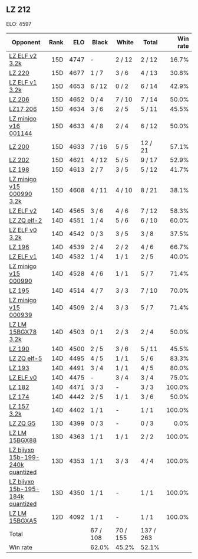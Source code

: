 ## LZ 212 ##

ELO: 4597

Opponent | Rank | ELO | Black | White | Total | Win rate
---------|-----:|----:|-------|-------|-------|-------:
[LZ ELF v2 3.2k](LZ%20ELF%20v2%203.2k.md) | 15D | 4747 | - | 2 / 12 | 2 / 12 | 16.7%
[LZ 220](LZ%20220.md) | 15D | 4677 | 1 / 7 | 3 / 6 | 4 / 13 | 30.8%
[LZ ELF v1 3.2k](LZ%20ELF%20v1%203.2k.md) | 15D | 4653 | 6 / 12 | 0 / 2 | 6 / 14 | 42.9%
[LZ 206](LZ%20206.md) | 15D | 4652 | 0 / 4 | 7 / 10 | 7 / 14 | 50.0%
[LZ17 206](LZ17%20206.md) | 15D | 4634 | 3 / 6 | 2 / 5 | 5 / 11 | 45.5%
[LZ minigo v16 001144](LZ%20minigo%20v16%20001144.md) | 15D | 4633 | 4 / 8 | 2 / 4 | 6 / 12 | 50.0%
[LZ 200](LZ%20200.md) | 15D | 4633 | 7 / 16 | 5 / 5 | 12 / 21 | 57.1%
[LZ 202](LZ%20202.md) | 15D | 4621 | 4 / 12 | 5 / 5 | 9 / 17 | 52.9%
[LZ 198](LZ%20198.md) | 15D | 4613 | 2 / 7 | 3 / 5 | 5 / 12 | 41.7%
[LZ minigo v15 000990 3.2k](LZ%20minigo%20v15%20000990%203.2k.md) | 15D | 4608 | 4 / 11 | 4 / 10 | 8 / 21 | 38.1%
[LZ ELF v2](LZ%20ELF%20v2.md) | 14D | 4565 | 3 / 6 | 4 / 6 | 7 / 12 | 58.3%
[LZ ZQ elf-2](LZ%20ZQ%20elf-2.md) | 14D | 4551 | 1 / 4 | 5 / 6 | 6 / 10 | 60.0%
[LZ ELF v0 3.2k](LZ%20ELF%20v0%203.2k.md) | 14D | 4542 | 0 / 3 | 3 / 5 | 3 / 8 | 37.5%
[LZ 196](LZ%20196.md) | 14D | 4539 | 2 / 4 | 2 / 2 | 4 / 6 | 66.7%
[LZ ELF v1](LZ%20ELF%20v1.md) | 14D | 4532 | 1 / 4 | 1 / 1 | 2 / 5 | 40.0%
[LZ minigo v15 000990](LZ%20minigo%20v15%20000990.md) | 14D | 4528 | 4 / 6 | 1 / 1 | 5 / 7 | 71.4%
[LZ 195](LZ%20195.md) | 14D | 4514 | 4 / 7 | 3 / 3 | 7 / 10 | 70.0%
[LZ minigo v15 000939](LZ%20minigo%20v15%20000939.md) | 14D | 4509 | 2 / 4 | 3 / 3 | 5 / 7 | 71.4%
[LZ LM 15BGX78 3.2k](LZ%20LM%2015BGX78%203.2k.md) | 14D | 4503 | 0 / 1 | 2 / 3 | 2 / 4 | 50.0%
[LZ 190](LZ%20190.md) | 14D | 4500 | 2 / 5 | 3 / 6 | 5 / 11 | 45.5%
[LZ ZQ elf-5](LZ%20ZQ%20elf-5.md) | 14D | 4495 | 4 / 5 | 1 / 1 | 5 / 6 | 83.3%
[LZ 193](LZ%20193.md) | 14D | 4491 | 3 / 4 | 1 / 1 | 4 / 5 | 80.0%
[LZ ELF v0](LZ%20ELF%20v0.md) | 14D | 4475 | - | 3 / 4 | 3 / 4 | 75.0%
[LZ 182](LZ%20182.md) | 14D | 4471 | 3 / 3 | - | 3 / 3 | 100.0%
[LZ 174](LZ%20174.md) | 14D | 4442 | 2 / 5 | 1 / 1 | 3 / 6 | 50.0%
[LZ 157 3.2k](LZ%20157%203.2k.md) | 14D | 4402 | 1 / 1 | - | 1 / 1 | 100.0%
[LZ ZQ G5](LZ%20ZQ%20G5.md) | 13D | 4399 | 0 / 3 | - | 0 / 3 | 0.0%
[LZ LM 15BGX88](LZ%20LM%2015BGX88.md) | 13D | 4363 | 1 / 1 | 1 / 1 | 2 / 2 | 100.0%
[LZ bjiyxo 15b-199-240k quantized](LZ%20bjiyxo%2015b-199-240k%20quantized.md) | 13D | 4353 | 1 / 1 | 3 / 3 | 4 / 4 | 100.0%
[LZ bjiyxo 15b-195-184k quantized](LZ%20bjiyxo%2015b-195-184k%20quantized.md) | 13D | 4350 | 1 / 1 | - | 1 / 1 | 100.0%
[LZ LM 15BGXA5](LZ%20LM%2015BGXA5.md) | 12D | 4092 | 1 / 1 | - | 1 / 1 | 100.0%
Total | | | 67 / 108 | 70 / 155 | 137 / 263 | 
Win rate| | | 62.0% | 45.2% | 52.1% | 

